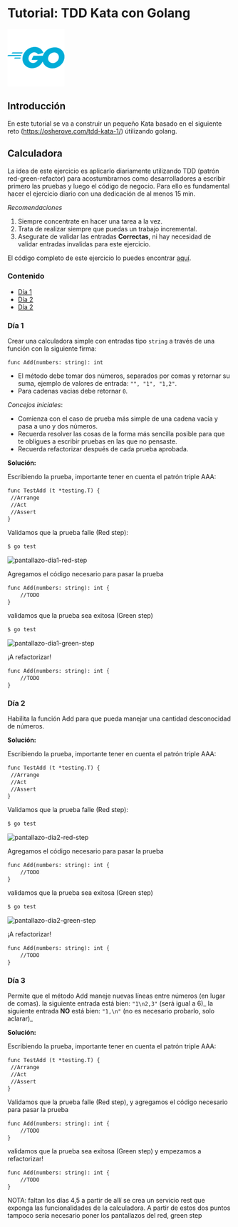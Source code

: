 # Tutorial: TDD Kata con Golang

![logo-go](./doc/assets/logo-go.png)

## Introducción

En este tutorial se va a construir un pequeño Kata basado en el siguiente reto (https://osherove.com/tdd-kata-1/) útilizando golang.

## Calculadora 

La idea de este ejercicio es aplicarlo diariamente utilizando TDD (patrón red-green-refactor) para acostumbrarnos como desarrolladores a escribir primero las pruebas y luego el código de negocio. Para ello es fundamental hacer el ejercicio diario con una dedicación de al menos 15 min.

_Recomendaciones_

1. Siempre concentrate en hacer una tarea a la vez.
2. Trata de realizar siempre que puedas un trabajo incremental.
3. Asegurate de validar las entradas **Correctas**, ni hay
 necesidad de validar entradas invalidas para este ejercicio.

 El código completo de este ejercicio lo puedes encontrar [aquí](./code/).

 ### Contenido

 - [Día 1](#día-1)
 - [Día 2](#día-2)
 - [Día 2](#día-3)

 ### Día 1

 Crear una calculadora simple con entradas tipo ```string``` a través de una función con la siguiente firma:

 ```golang
func Add(numbers: string): int
 ```

- El método debe tomar dos números, separados por comas y retornar su suma, ejemplo de valores de entrada: ```"", "1", "1,2"```.
- Para cadenas vacias debe retornar ```0```.

_Concejos iniciales_:

- Comienza con el caso de prueba más simple de una cadena vacía y pasa a uno y dos números.
- Recuerda resolver las cosas de la forma más sencilla posible para que te obligues a escribir pruebas en las que no pensaste.
- Recuerda refactorizar después de cada prueba aprobada.

**Solución:**

Escribiendo la prueba, importante tener en cuenta el patrón triple AAA:

```golang
func TestAdd (t *testing.T) {
 //Arrange
 //Act
 //Assert
} 
```
Validamos que la prueba falle (Red step):

```sh
$ go test
```
![pantallazo-dia1-red-step](./doc/assets/pantallazo-dia1-red-step.png)

Agregamos el código necesario para pasar la prueba

```golang
func Add(numbers: string): int {
    //TODO
}
```

validamos que la prueba sea exitosa (Green step)

```sh
$ go test
```
![pantallazo-dia1-green-step](./doc/assets/pantallazo-dia1-green-step.png)

¡A refactorizar!

```golang
func Add(numbers: string): int {
    //TODO
}
```

 ### Día 2

 Habilita la función Add para que pueda manejar una cantidad desconocidad de números.

**Solución:**

Escribiendo la prueba, importante tener en cuenta el patrón triple AAA:

```golang
func TestAdd (t *testing.T) {
 //Arrange
 //Act
 //Assert
} 
```
Validamos que la prueba falle (Red step):

```sh
$ go test
```
![pantallazo-dia2-red-step](./doc/assets/pantallazo-dia2-red-step.png)

Agregamos el código necesario para pasar la prueba

```golang
func Add(numbers: string): int {
    //TODO
}
```

validamos que la prueba sea exitosa (Green step)

```sh
$ go test
```
![pantallazo-dia2-green-step](./doc/assets/pantallazo-dia2-green-step.png)

¡A refactorizar!

```golang
func Add(numbers: string): int {
    //TODO
}
```

### Día 3

Permite que el método Add maneje nuevas líneas entre números (en lugar de comas).
la siguiente entrada está bien: ```"1\n2,3"``` (será igual a 6)_
la siguiente entrada **NO** está bien: ```"1,\n"``` (no es necesario probarlo, solo aclarar)_

**Solución:**

Escribiendo la prueba, importante tener en cuenta el patrón triple AAA:

```golang
func TestAdd (t *testing.T) {
 //Arrange
 //Act
 //Assert
} 
```
Validamos que la prueba falle (Red step), y agregamos el código necesario para pasar la prueba

```golang
func Add(numbers: string): int {
    //TODO
}
```

validamos que la prueba sea exitosa (Green step) y empezamos a refactorizar!

```golang
func Add(numbers: string): int {
    //TODO
}
```

NOTA: faltan los días 4,5 a partir de allí se crea un servicio rest que exponga las funcionalidades de la calculadora. A partir de estos dos puntos tampoco sería necesario poner los pantallazos del red, green step
